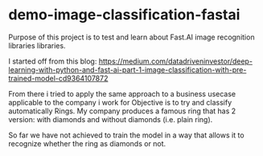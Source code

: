# demo-image-classification-fastai

Purpose of this project is to test and learn about Fast.AI image recognition libraries libraries.

I started off from this blog: 
https://medium.com/datadriveninvestor/deep-learning-with-python-and-fast-ai-part-1-image-classification-with-pre-trained-model-cd9364107872

From there i tried to apply the same approach to a business usecase applicable to the company i work for
Objective is to try and classify automatically Rings. My company produces a famous ring that has 2 version: with diamonds and without diamonds (i.e. plain ring). 

So far we have not achieved to train the model in a way that allows it to recognize whether the ring as diamonds or not.
